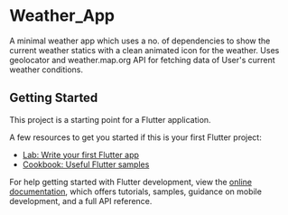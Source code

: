 # Weather_App

A minimal weather app which uses a no. of dependencies to show the current weather statics with a clean animated icon for the weather.
Uses geolocator and weather.map.org API for fetching data of User's current weather conditions.

## Getting Started

This project is a starting point for a Flutter application.

A few resources to get you started if this is your first Flutter project:

- [Lab: Write your first Flutter app](https://docs.flutter.dev/get-started/codelab)
- [Cookbook: Useful Flutter samples](https://docs.flutter.dev/cookbook)

For help getting started with Flutter development, view the
[online documentation](https://docs.flutter.dev/), which offers tutorials,
samples, guidance on mobile development, and a full API reference.
